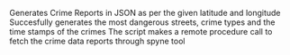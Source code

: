 Generates Crime Reports in JSON as per the given latitude and longitude
Succesfully generates the most dangerous streets, crime types and the time stamps of the crimes
The script makes a remote procedure call to fetch the crime data reports through spyne tool
